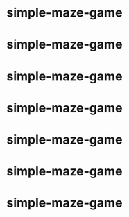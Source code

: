 # simple-maze-game
# simple-maze-game
# simple-maze-game
# simple-maze-game
# simple-maze-game
# simple-maze-game
# simple-maze-game
